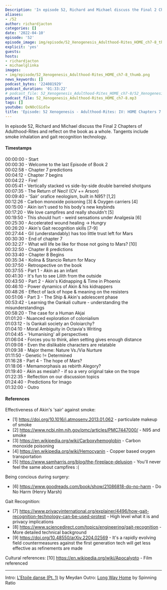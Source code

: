 ```yaml
---
Description: 'In episode 52, Richard and Michael discuss the Final 2 Chapters of Adulthood-Rites and reflect on the book as a whole. Tangents include smoke inhalation and gait recognition technology.'
aliases:
- /52
author: richardjacton
categories: []
date: '2022-04-10'
episode: '52'
episode_image: img/episode/52_Xenogenesis_Adulthood-Rites_HOME_ch7-8_thumb.png
explicit: 'yes'
guests:
hosts:
- richardjacton
- michaelglinka
images:
- img/episode/52_Xenogenesis_Adulthood-Rites_HOME_ch7-8_thumb.png
news_keywords: []
podcast_bytes: '224081929'
podcast_duration: '01:33:22'
# podcast_file: 52_Xenogenesis_Adulthood-Rites_HOME_ch7-8/52_Xenogenesis_Adulthood-Rites_HOME_ch7-8.mp3
podcast_file: 52_Xenogenesis_Adulthood-Rites_HOME_ch7-8.mp3
tags: []
youtube: QxNOcCGidlw
title: 'Episode: 52 Xenogenesis - Adulthood-Rites: IV: HOME Chapters 7 & 8'
---
```


In episode 52, Richard and Michael discuss the Final 2 Chapters of Adulthood-Rites and reflect on the book as a whole. Tangents include smoke inhalation and gait recognition technology.

#### Timestamps

00:00:00 - Start\
00:00:30 - Welcome to the last Episode of Book 2\
00:02:58 - Chapter 7 predictions\
00:04:12 - Chapter 7 begins\
00:04:22 - Fire!\
00:05:41 - Vertically stacked vs side-by-side double barreled shotguns\
00:07:35 - The Return of Neci! (CV += Arson)\
00:09:40 - 'Sair' orafice neologism, built in N95? [1,2]\
00:12:26 - Carbon monoxide poisoning [3] & Oxygen carriers [4]\
00:15:00 - Akin isn't used to his body's new keybinds\
00:17:20 - We love campfires and really shouldn't [5]\
00:19:50 - This should hurt - weird sensations under Analgesia [6]\
00:25:30 - Accelerated wound healing -> Hungry\
00:26:20 - Akin's Gait recognition skills [7-9]\
00:27:44 - Gil (understandably) has too little trust left for Mars\
00:30:30 - End of chapter 7\
00:32:27 - What will life be like for those not going to Mars? [10]\
00:32:50 - Chapter 8 predictions\
00:33:40 - Chapter 8 Begins\
00:35:34 - Kolina & Stancio Return for Macy\
00:37:50 - Retrospective on the book\
00:37:55 - Part 1 - Akin as an infant\
00:41:30 - It's fun to see Lilith from the outside\
00:43:50 - Part 2 - Akin's Kidnapping & Time in Phoenix\
00:46:10 - Power dynamics of Akin & his kidnappers\
00:48:26 - Effect of lack of hope & meaning on the resisters\
00:51:06 - Part 3 - The Ship & Akin's adolescent phase\
00:53:42 - Learning the Oankali culture - understanding the misunderstandings\
00:58:20 - The case for a Human Akjai\
01:01:20 - Nuanced exploration of colonialism\
01:03:12 - Is Oankali society an Ooloiarchy?\
01:04:10 - Moral Ambiguity in Octavia's Writing\
01:04:45 - 'Humanising' all perspectives\
01:06:04 - Forces you to think, alien setting gives enough distance\
01:09:08 - Even the dislikable characters are relatable\
01:09:38 - Major theme: Nature Vs./Via Nurture\
01:11:50 - Genetic != Determined\
01:16:28 - Part 4 - The hope of Mars?\
01:18:06 - Memamorphasis as rebirth Alegory?\
01:19:40 - Akin as mesiah? - if so a very original take on the trope\
01:22:35 - Reflection on our discussion topics\
01:24:40 - Predictions for Imago\
01:32:00 - Outro

#### References

Effectiveness of Akin's 'sair' against smoke:
- [1] https://doi.org/10.1016/j.atmosenv.2013.01.062 - particulate makeup of smoke
- [2] https://www.ncbi.nlm.nih.gov/pmc/articles/PMC7447000/ - N95 and smoke
- [3] https://en.wikipedia.org/wiki/Carboxyhemoglobin - Carbon monoxide poisoning
- [4] https://en.wikipedia.org/wiki/Hemocyanin - Copper based oxygen transportation
- [5] https://www.samharris.org/blog/the-fireplace-delusion - You'll never feel the same about campfires :(

Being concious during surgery:
- [6] https://www.goodreads.com/book/show/21086818-do-no-harm - Do No Harm (Henry Marsh)

Gait Recognition:
- [7] https://www.privacyinternational.org/explainer/4496/how-gait-recognition-technology-can-be-used-protest - High level what it is and privacy implications
- [8] https://www.sciencedirect.com/topics/engineering/gait-recognition - More detailed technical background
- [9] https://doi.org/10.48550/arXiv.2204.02569 - It's a rapidly evolving field countermeasures against the first generation tech will get less effective as refinements are made

Cultural references:
[10] https://en.wikipedia.org/wiki/Apocalypto - Film referenced

---
Intro: [L'Etoile danse (Pt. 1)](https://freemusicarchive.org/music/Meydan/Havor/6-_LEtoile_danse_Pt_1_1738) by Meydan
Outro: [Long Way Home](https://freemusicarchive.org/music/Spinning_Ratio/Long_Way_Home/Long_Way_Home) by Spinning Ratio
